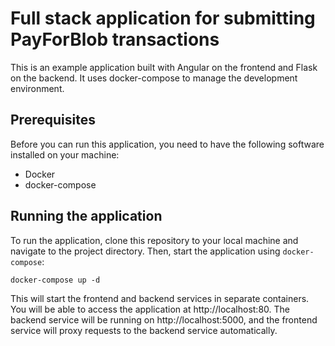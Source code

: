 # Full stack application for submitting PayForBlob transactions
This is an example application built with Angular on the frontend and Flask on the backend. It uses docker-compose to manage the development environment.

## Prerequisites
Before you can run this application, you need to have the following software installed on your machine:
 - Docker
 - docker-compose

## Running the application
To run the application, clone this repository to your local machine and navigate to the project directory. Then, start the application using `docker-compose`:
```
docker-compose up -d
```
This will start the frontend and backend services in separate containers.
You will be able to access the application at http://localhost:80. 
The backend service will be running on http://localhost:5000, and the frontend service will proxy requests to the backend service automatically.
